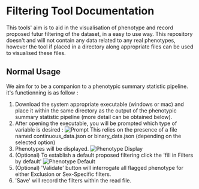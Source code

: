 # Filtering Tool Documentation

This tools' aim is to aid in the visualisation of phenotype and record proposed futur filtering of the dataset, in a easy to use way. This repository doesn't and will not contain any data related to any real phenotypes, however the tool if placed in a directory along appropriate files can be used to visualised these files.

## Normal Usage 
We aim for to be a companion to a phenotypic summary statistic pipeline. it's functionning is as follow :

1) Download the system appropriate executable (windows or mac) and place it within the same directory as the output of the phenotypic summary statistic pipeline (more detail can be obtained below).
2) After opening the executable, you will be prompted which type of variable is desired :
![Prompt](Phenotype_Filtering_Tool/Phenotype_filtering/Filtering_tool/util/prompt.png)
   This relies on the presence of a file named continuous_data.json or binary_data.json (depending on the selected option)
3) Phenotypes will be displayed.
![Phenotype Display](Phenotype_Filtering_Tool/Phenotype_filtering/Filtering_tool/util/Phenotype.png)
4) (Optional) To establish a default proposed filtering click the 'fill in Filters by default'
![Phenotype Default](Phenotype_Filtering_Tool/Phenotype_filtering/Filtering_tool/util/Default.png)
6) (Optional) 'Validate' button will interrogate all flagged phenotype for either Exclusion or Sex-Specific filters.
7) 'Save' will record the filters within the read file.
